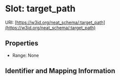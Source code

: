 # Slot: target_path

URI: [https://w3id.org/neat_schema/:target_path](https://w3id.org/neat_schema/:target_path)



<!-- no inheritance hierarchy -->


## Properties

 * Range: None



## Identifier and Mapping Information





